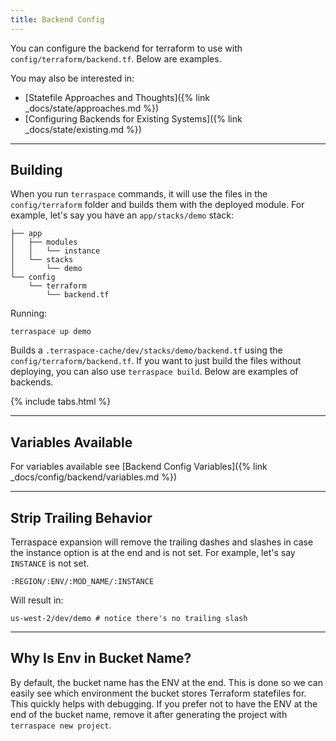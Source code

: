```yaml
---
title: Backend Config
---
```


You can configure the backend for terraform to use with `config/terraform/backend.tf`.
Below are examples.

You may also be interested in:

* [Statefile Approaches and Thoughts]({% link _docs/state/approaches.md %})
* [Configuring Backends for Existing Systems]({% link _docs/state/existing.md %})

___

## Building

When you run `terraspace` commands, it will use the files in the `config/terraform` folder and builds them with the deployed module.  For example, let's say you have an `app/stacks/demo` stack:

    ├── app
    │   ├── modules
    │   │   └── instance
    │   └── stacks
    │       └── demo
    └── config
        └── terraform
            └── backend.tf

Running:

    terraspace up demo

Builds a `.terraspace-cache/dev/stacks/demo/backend.tf` using the `config/terraform/backend.tf`.  If you want to just build the files without deploying, you can also use `terraspace build`. Below are examples of backends.

{% include tabs.html %}

___

## Variables Available

For variables available see [Backend Config Variables]({% link _docs/config/backend/variables.md %})

___

## Strip Trailing Behavior

Terraspace expansion will remove the trailing dashes and slashes in case the instance option is at the end and is not set.  For example, let's say `INSTANCE` is not set.

    :REGION/:ENV/:MOD_NAME/:INSTANCE

Will result in:

    us-west-2/dev/demo # notice there's no trailing slash

___

## Why Is Env in Bucket Name?

By default, the bucket name has the ENV at the end. This is done so we can easily see which environment the bucket stores Terraform statefiles for. This quickly helps with debugging. If you prefer not to have the ENV at the end of the bucket name, remove it after generating the project with `terraspace new project`.